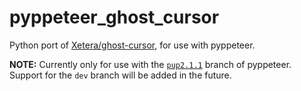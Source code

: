 # pyppeteer_ghost_cursor
Python port of <a href="https://github.com/Xetera/ghost-cursor">Xetera/ghost-cursor</a>, for use with pyppeteer.

<b>NOTE:</b> Currently only for use with the <a href="https://github.com/pyppeteer/pyppeteer/tree/pup2.1.1">`pup2.1.1`</a> branch of pyppeteer. Support for the `dev` branch will be added in the future.
